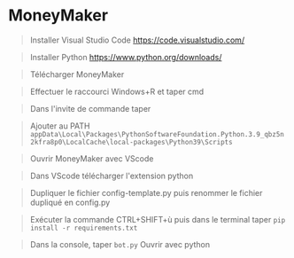 # MoneyMaker
>Installer Visual Studio Code
  https://code.visualstudio.com/

>Installer Python
  https://www.python.org/downloads/

>Télécharger MoneyMaker

>Effectuer le raccourci Windows+R et taper cmd

>Dans l'invite de commande taper 

>Ajouter au PATH 
 <code>appData\Local\Packages\PythonSoftwareFoundation.Python.3.9_qbz5n2kfra8p0\LocalCache\local-packages\Python39\Scripts</code>
  
>Ouvrir MoneyMaker avec VScode

>Dans VScode télécharger l'extension python

>Dupliquer le fichier config-template.py puis renommer le fichier dupliqué en config.py

>Exécuter la commande CTRL+SHIFT+ù puis dans le terminal taper <code>pip install -r requirements.txt</code>
  
>Dans la console, taper <code>bot.py</code>
  Ouvrir avec python
  
